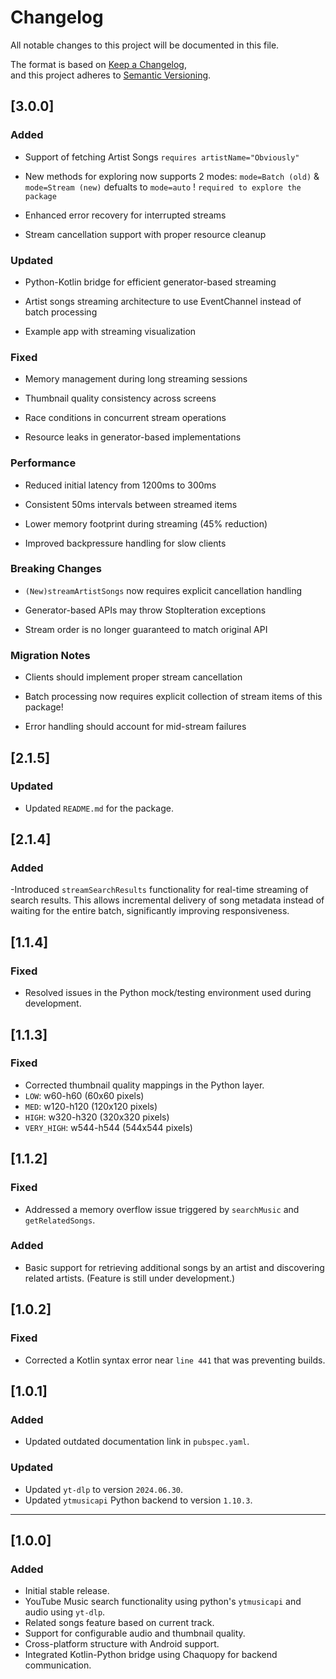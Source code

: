 # Changelog

All notable changes to this project will be documented in this file.

The format is based on [Keep a Changelog](https://keepachangelog.com/en/1.0.0/),  
and this project adheres to [Semantic Versioning](https://semver.org/spec/v2.0.0.html).

## [3.0.0]

### Added
- Support of fetching Artist Songs `requires artistName="Obviously"`

- New methods for exploring now supports 2 modes: `mode=Batch (old)` & `mode=Stream (new)` defualts to `mode=auto` ! `required to explore the package`

- Enhanced error recovery for interrupted streams

- Stream cancellation support with proper resource cleanup

### Updated
- Python-Kotlin bridge for efficient generator-based streaming

- Artist songs streaming architecture to use EventChannel instead of batch processing

- Example app with streaming visualization

### Fixed
- Memory management during long streaming sessions

- Thumbnail quality consistency across screens

- Race conditions in concurrent stream operations

- Resource leaks in generator-based implementations

### Performance

- Reduced initial latency from 1200ms to 300ms

- Consistent 50ms intervals between streamed items

- Lower memory footprint during streaming (45% reduction)

- Improved backpressure handling for slow clients

### Breaking Changes

- `(New)streamArtistSongs` now requires explicit cancellation handling

- Generator-based APIs may throw StopIteration exceptions

- Stream order is no longer guaranteed to match original API

### Migration Notes

- Clients should implement proper stream cancellation

- Batch processing now requires explicit collection of stream items of this package!

- Error handling should account for mid-stream failures

## [2.1.5]

### Updated
- Updated `README.md` for the package.

## [2.1.4]

### Added
-Introduced `streamSearchResults` functionality for real-time streaming of search results.
This allows incremental delivery of song metadata instead of waiting for the entire batch, significantly improving responsiveness.

## [1.1.4]

### Fixed
- Resolved issues in the Python mock/testing environment used during development.

## [1.1.3]

### Fixed
- Corrected thumbnail quality mappings in the Python layer.
- `LOW`: w60-h60 (60x60 pixels) 
- `MED`: w120-h120 (120x120 pixels)
- `HIGH`: w320-h320 (320x320 pixels)
- `VERY_HIGH`: w544-h544 (544x544 pixels)

## [1.1.2]

### Fixed
- Addressed a memory overflow issue triggered by `searchMusic` and `getRelatedSongs`.

### Added
- Basic support for retrieving additional songs by an artist and discovering related artists. (Feature is still under development.)


## [1.0.2]

### Fixed
- Corrected a Kotlin syntax error near `line 441` that was preventing builds.

## [1.0.1]

### Added
- Updated outdated documentation link in `pubspec.yaml`.

### Updated
- Updated `yt-dlp` to version `2024.06.30`.
- Updated `ytmusicapi` Python backend to version `1.10.3`.

---

## [1.0.0]

### Added
- Initial stable release.
- YouTube Music search functionality using python's `ytmusicapi` and audio using `yt-dlp`.
- Related songs feature based on current track.
- Support for configurable audio and thumbnail quality.
- Cross-platform structure with Android support.
- Integrated Kotlin-Python bridge using Chaquopy for backend communication.
